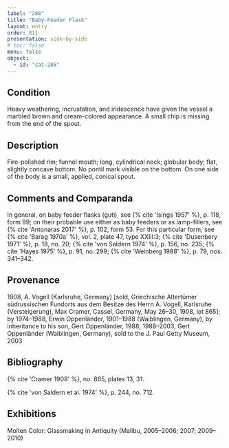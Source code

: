 ```yaml
---
label: "288"
title: "Baby-Feeder Flask"
layout: entry
order: 811
presentation: side-by-side
# toc: false
menu: false
object:
  - id: "cat-288"
---
```


## Condition

Heavy weathering, incrustation, and iridescence have given the vessel a marbled brown and cream-colored appearance. A small chip is missing from the end of the spout.

## Description

Fire-polished rim; funnel mouth; long, cylindrical neck; globular body; flat, slightly concave bottom. No pontil mark visible on the bottom. On one side of the body is a small, applied, conical spout.

## Comments and Comparanda

In general, on baby feeder flasks (guti), see {% cite 'Isings 1957' %}, p. 118, form 99; on their probable use either as baby feeders or as lamp-fillers, see {% cite 'Antonaras 2017' %}, p. 102, form 53. For this particular form, see {% cite 'Barag 1970a' %}, vol. 2, plate 47, type XXIII:3; {% cite 'Dusenbery 1971' %}, p. 18, no. 20; {% cite 'von Saldern 1974' %}, p. 156, no. 235; {% cite 'Hayes 1975' %}, p. 91, no. 299; {% cite 'Weinberg 1988' %}, p. 79, nos. 341–342.

## Provenance

1908, A. Vogell (Karlsruhe, Germany) [sold, Griechische Altertümer südrussischen Fundorts aus dem Besitze des Herrn A. Vogell, Karlsruhe (Versteigerung), Max Cramer, Cassel, Germany, May 26–30, 1908, lot 865]; by 1974–1988, Erwin Oppenländer, 1901–1988 (Waiblingen, Germany), by inheritance to his son, Gert Oppenländer, 1988; 1988–2003, Gert Oppenländer (Waiblingen, Germany), sold to the J. Paul Getty Museum, 2003

## Bibliography

{% cite 'Cramer 1908' %}, no. 865, plates 13, 31.

{% cite 'von Saldern et al. 1974' %}, p. 244, no. 712.

## Exhibitions

Molten Color: Glassmaking in Antiquity (Malibu, 2005–2006; 2007; 2009–2010)
